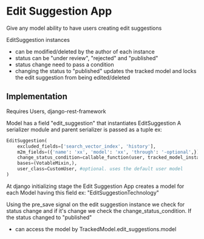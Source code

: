 # Edit Suggestion App
Give any model ability to have users creating edit suggestions

EditSuggestion instances 
- can be modified/deleted by the author of each instance
- status can be "under review", "rejected" and "published"
- status change need to pass a condition
- changing the status to "published" updates the tracked model and locks the edit suggestion from being edited/deleted

## Implementation

Requires Users, django-rest-framework

Model has a field "edit_suggestion" that instantiates EditSuggestion
A serializer module and parent serializer is passed as a tuple ex: 
```python
EditSuggestion(
    excluded_fields=['search_vector_index', 'history'],
    m2m_fields=({'name': 'xx', 'model': 'xx', 'through': '-optional',}), 
    change_status_condition=callable_function(user, tracked_model_instance, edit_suggestion_instance),
    bases=(VotableMixin,),
    user_class=CustomUser, #optional. uses the default user model
)
```
At django initializing stage the Edit Suggestion App creates a model for each Model having this field ex: "EditSuggestionTechnology" 

Using the pre_save signal on the edit suggestion instance we check for status change and if it's change we check the change_status_condition. If the status changed to "published" 

- can access the model by TrackedModel.edit_suggestions.model